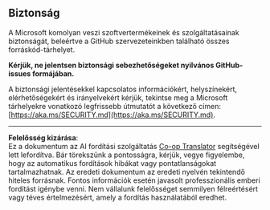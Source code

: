 <!--
CO_OP_TRANSLATOR_METADATA:
{
  "original_hash": "7229f7490ea61a04330b79651ac4d37e",
  "translation_date": "2025-09-18T15:35:52+00:00",
  "source_file": "SECURITY.md",
  "language_code": "hu"
}
-->
## Biztonság

A Microsoft komolyan veszi szoftvertermékeinek és szolgáltatásainak biztonságát, beleértve a GitHub szervezeteinkben található összes forráskód-tárhelyet.

**Kérjük, ne jelentsen biztonsági sebezhetőségeket nyilvános GitHub-issues formájában.**

A biztonsági jelentésekkel kapcsolatos információkért, helyszínekért, elérhetőségekért és irányelvekért kérjük, tekintse meg a Microsoft tárhelyekre vonatkozó legfrissebb útmutatót a következő címen:  
[https://aka.ms/SECURITY.md](https://aka.ms/SECURITY.md).

---

**Felelősség kizárása**:  
Ez a dokumentum az AI fordítási szolgáltatás [Co-op Translator](https://github.com/Azure/co-op-translator) segítségével lett lefordítva. Bár törekszünk a pontosságra, kérjük, vegye figyelembe, hogy az automatikus fordítások hibákat vagy pontatlanságokat tartalmazhatnak. Az eredeti dokumentum az eredeti nyelvén tekintendő hiteles forrásnak. Fontos információk esetén javasolt professzionális emberi fordítást igénybe venni. Nem vállalunk felelősséget semmilyen félreértésért vagy téves értelmezésért, amely a fordítás használatából eredhet.